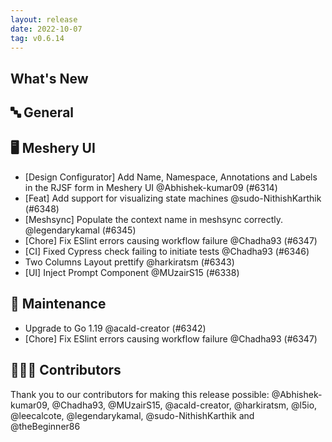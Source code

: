 ```yaml
---
layout: release
date: 2022-10-07
tag: v0.6.14
---
```


## What's New
## 🔤 General
## 🖥 Meshery UI

- [Design Configurator] Add Name, Namespace, Annotations and Labels in the RJSF form in Meshery UI @Abhishek-kumar09 (#6314)
- [Feat] Add support for visualizing state machines  @sudo-NithishKarthik (#6348)
- [Meshsync] Populate the context name in meshsync correctly. @legendarykamal (#6345)
- [Chore] Fix ESlint errors causing workflow failure @Chadha93 (#6347)
- [CI] Fixed Cypress check failing to initiate tests @Chadha93 (#6346)
- Two Columns Layout prettify @harkiratsm (#6343)
- [UI] Inject Prompt Component @MUzairS15 (#6338)

## 🧰 Maintenance

- Upgrade to Go 1.19 @acald-creator (#6342)
- [Chore] Fix ESlint errors causing workflow failure @Chadha93 (#6347)

## 👨🏽‍💻 Contributors

Thank you to our contributors for making this release possible:
@Abhishek-kumar09, @Chadha93, @MUzairS15, @acald-creator, @harkiratsm, @l5io, @leecalcote, @legendarykamal, @sudo-NithishKarthik and @theBeginner86
